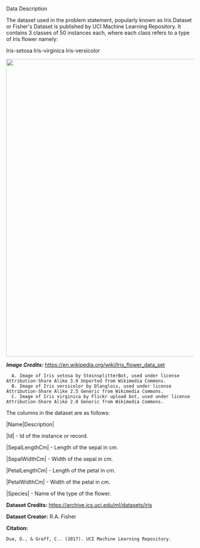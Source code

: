 Data Description

The dataset used in the problem statement, popularly known as Iris Dataset or Fisher's Dataset is published by UCI Machine Learning Repository. It contains 3 classes of 50 instances each, where each class refers to a type of Iris flower namely:

Iris-setosa
Iris-virginica
Iris-versicolor

<img src = 'https://student-datasets-bucket.s3.ap-south-1.amazonaws.com/images/Iris-update-1.png' width = 800>

***Image Credits:*** https://en.wikipedia.org/wiki/Iris_flower_data_set
```
  A. Image of Iris setosa by SteinsplitterBot, used under license Attribution-Share Alike 3.0 Unported from Wikimedia Commons.
  B. Image of Iris versicolor by Dlanglois, used under license Attribution-Share Alike 2.5 Generic from Wikimedia Commons.
  C. Image of Iris virginica by Flickr upload bot, used under license Attribution-Share Alike 2.0 Generic from Wikimedia Commons.
```



The columns in the dataset are as follows:

|Name|Description|

|Id| - Id of the instance or record.

|SepalLengthCm| - Length of the sepal in cm.

|SepalWidthCm| - Width of the sepal in cm.

|PetalLengthCm| - Length of the petal in cm.

|PetalWidthCm| - Width of the petal in cm.

|Species| - Name of the type of the flower.

**Dataset Credits:** https://archive.ics.uci.edu/ml/datasets/iris

**Dataset Creator:** R.A. Fisher

**Citation:**
```
Dua, D., & Graff, C.. (2017). UCI Machine Learning Repository.
